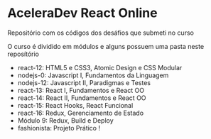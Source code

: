 # AceleraDev React Online

Repositório com os códigos dos desáfios que submeti no curso 

O curso é dividido em módulos e alguns possuem uma pasta neste reposítório

- react-12: HTML5 e CSS3, Atomic Design e CSS Modular
- nodejs-0: Javascript I, Fundamentos da Linguagem
- nodejs-12: Javascript II, Paradigmas e Testes
- react-13: React I, Fundamentos e React OO
- react-14: React II, Fundamentos e React OO
- react-15: React Hooks, React Funcional
- react-16: Redux, Gerenciamento de Estado
- Módulo 9: Redux, Build e Deploy
- fashionista: Projeto Prático
!